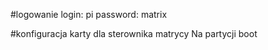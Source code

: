 
#logowanie
login: pi
password: matrix

#konfiguracja karty dla sterownika matrycy
Na partycji boot 
